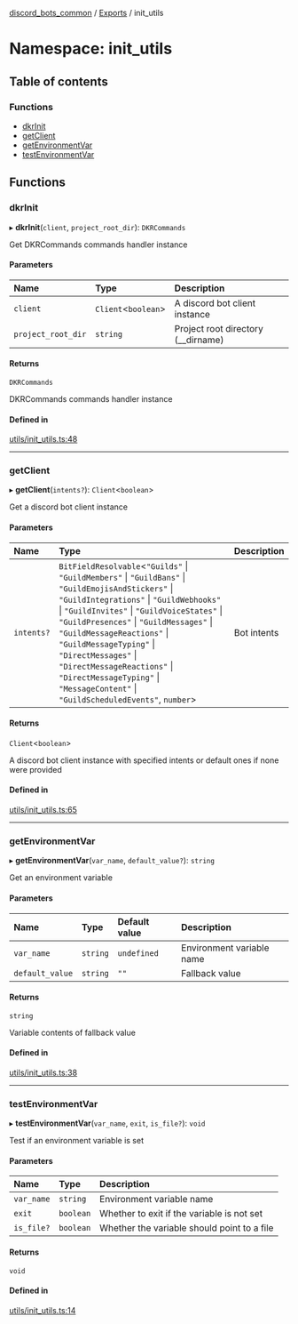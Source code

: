 [discord_bots_common](../README.md) / [Exports](../modules.md) / init\_utils

# Namespace: init\_utils

## Table of contents

### Functions

- [dkrInit](init_utils.md#dkrinit)
- [getClient](init_utils.md#getclient)
- [getEnvironmentVar](init_utils.md#getenvironmentvar)
- [testEnvironmentVar](init_utils.md#testenvironmentvar)

## Functions

### dkrInit

▸ **dkrInit**(`client`, `project_root_dir`): `DKRCommands`

Get DKRCommands commands handler instance

#### Parameters

| Name | Type | Description |
| :------ | :------ | :------ |
| `client` | `Client`<`boolean`\> | A discord bot client instance |
| `project_root_dir` | `string` | Project root directory (__dirname) |

#### Returns

`DKRCommands`

DKRCommands commands handler instance

#### Defined in

[utils/init_utils.ts:48](https://github.com/dgudim/Discord-bots-common/blob/8226d81/src/utils/init_utils.ts#L48)

___

### getClient

▸ **getClient**(`intents?`): `Client`<`boolean`\>

Get a discord bot client instance

#### Parameters

| Name | Type | Description |
| :------ | :------ | :------ |
| `intents?` | `BitFieldResolvable`<``"Guilds"`` \| ``"GuildMembers"`` \| ``"GuildBans"`` \| ``"GuildEmojisAndStickers"`` \| ``"GuildIntegrations"`` \| ``"GuildWebhooks"`` \| ``"GuildInvites"`` \| ``"GuildVoiceStates"`` \| ``"GuildPresences"`` \| ``"GuildMessages"`` \| ``"GuildMessageReactions"`` \| ``"GuildMessageTyping"`` \| ``"DirectMessages"`` \| ``"DirectMessageReactions"`` \| ``"DirectMessageTyping"`` \| ``"MessageContent"`` \| ``"GuildScheduledEvents"``, `number`\> | Bot intents |

#### Returns

`Client`<`boolean`\>

A discord bot client instance with specified intents or default ones if none were provided

#### Defined in

[utils/init_utils.ts:65](https://github.com/dgudim/Discord-bots-common/blob/8226d81/src/utils/init_utils.ts#L65)

___

### getEnvironmentVar

▸ **getEnvironmentVar**(`var_name`, `default_value?`): `string`

Get an environment variable

#### Parameters

| Name | Type | Default value | Description |
| :------ | :------ | :------ | :------ |
| `var_name` | `string` | `undefined` | Environment variable name |
| `default_value` | `string` | `""` | Fallback value |

#### Returns

`string`

Variable contents of fallback value

#### Defined in

[utils/init_utils.ts:38](https://github.com/dgudim/Discord-bots-common/blob/8226d81/src/utils/init_utils.ts#L38)

___

### testEnvironmentVar

▸ **testEnvironmentVar**(`var_name`, `exit`, `is_file?`): `void`

Test if an environment variable is set

#### Parameters

| Name | Type | Description |
| :------ | :------ | :------ |
| `var_name` | `string` | Environment variable name |
| `exit` | `boolean` | Whether to exit if the variable is not set |
| `is_file?` | `boolean` | Whether the variable should point to a file |

#### Returns

`void`

#### Defined in

[utils/init_utils.ts:14](https://github.com/dgudim/Discord-bots-common/blob/8226d81/src/utils/init_utils.ts#L14)

